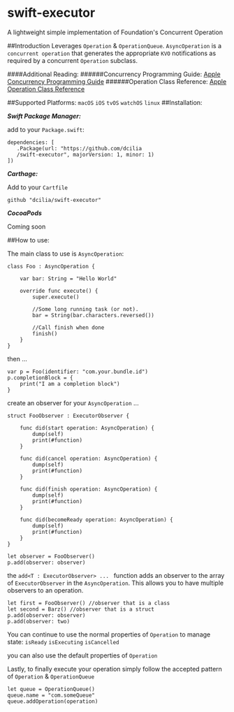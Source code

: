 # swift-executor
A lightweight simple implementation of Foundation's Concurrent Operation

##Introduction
Leverages ``` Operation ``` & ``` OperationQueue ```.  ``` AsyncOperation ``` is a ```concurrent operation``` that generates the appropriate ```KVO``` notifications as required by a concurrent ```Operation``` subclass.

####Additional Reading:
######Concurrency Programming Guide:
[Apple Concurrency Programming Guide](https://developer.apple.com/library/content/documentation/General/Conceptual/ConcurrencyProgrammingGuide/Introduction/Introduction.html#//apple_ref/doc/uid/TP40008091-CH1-SW1)
######Operation Class Reference:
[Apple Operation Class Reference](https://developer.apple.com/reference/foundation/operation)

##Supported Platforms:
```macOS``` ```iOS``` ```tvOS``` ```watchOS``` ```linux```
##Installation:

***Swift Package Manager:***

add to your ```Package.swift```:

```
dependencies: [
   .Package(url: "https://github.com/dcilia
   /swift-executor", majorVersion: 1, minor: 1)
])
```
***Carthage:***

Add to your ```Cartfile```

```
github "dcilia/swift-executor"
```


***CocoaPods***

Coming soon

##How to use:

The main class to use is ```AsyncOperation```:

```
class Foo : AsyncOperation {
    
    var bar: String = "Hello World"
    
    override func execute() {
        super.execute()
        
        //Some long running task (or not).
        bar = String(bar.characters.reversed())
        
        //Call finish when done
        finish()
    }
}

```

then ...

```
var p = Foo(identifier: "com.your.bundle.id")
p.completionBlock = {
    print("I am a completion block")
}
```

create an observer for your ```AsyncOperation``` ...

```
struct FooObserver : ExecutorObserver {
    
    func did(start operation: AsyncOperation) {
        dump(self)
        print(#function)
    }
    
    func did(cancel operation: AsyncOperation) {
        dump(self)
        print(#function)
    }
    
    func did(finish operation: AsyncOperation) {
        dump(self)
        print(#function)
    }
    
    func did(becomeReady operation: AsyncOperation) {
        dump(self)
        print(#function)
    }
}
```

```
let observer = FooObserver()
p.add(observer: observer)
```
the ```add<T : ExecutorObserver> ... ``` function adds an observer to the array of ```ExecutorObserver``` in the ```AsyncOperation```.  This allows you to have multiple observers to an operation.

```
let first = FooObserver() //observer that is a class
let second = Barz() //observer that is a struct
p.add(observer: observer)
p.add(observer: two)
```
You can continue to use the normal properties of ```Operation``` to manage state:
```isReady``` ```isExecuting``` ```isCancelled```

you can also use the default properties of ```Operation```

Lastly, to finally execute your operation simply follow the accepted pattern of ```Operation``` & ```OperationQueue```

```
let queue = OperationQueue()
queue.name = "com.someQueue"
queue.addOperation(operation)
```
   
